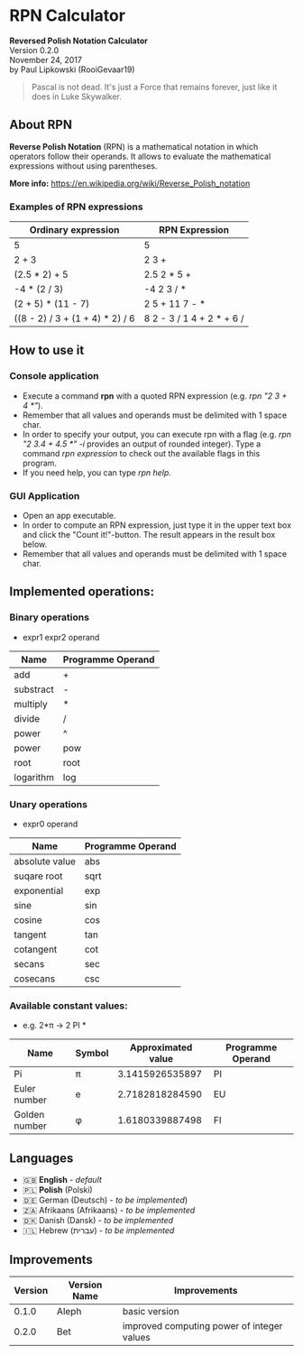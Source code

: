 # RPN Calculator
**Reversed Polish Notation Calculator**  
Version 0.2.0  
November 24, 2017  
by Paul Lipkowski (RooiGevaar19)  

> Pascal is not dead. It's just a Force that remains forever, just like it does in Luke Skywalker. 

## About RPN
**Reverse Polish Notation** (RPN) is a mathematical notation in which operators follow their operands. It allows to evaluate the mathematical expressions without using parentheses.

**More info:** https://en.wikipedia.org/wiki/Reverse_Polish_notation

### Examples of RPN expressions

Ordinary expression | RPN Expression
------------------- | --------------
5 | 5
2 + 3 | 2 3 +
(2.5 * 2) + 5 | 2.5 2 * 5 +
-4 * (2 / 3) | -4 2 3 / *
(2 + 5) * (11 - 7) | 2 5 + 11 7 - *
((8 - 2) / 3 + (1 + 4) * 2) / 6 | 8 2 - 3 / 1 4 + 2 * + 6 /

## How to use it

### Console application
- Execute a command **rpn** with a quoted RPN expression (e.g. _rpn "2 3 + 4 *"_).
- Remember that all values and operands must be delimited with 1 space char.
- In order to specify your output, you can execute rpn with a flag (e.g. _rpn "2 3.4 + 4.5 *" -i_ provides an output of rounded integer). Type a command _rpn expression_ to check out the available flags in this program. 
- If you need help, you can type _rpn help_.

### GUI Application
- Open an app executable.
- In order to compute an RPN expression, just type it in the upper text box and click the "Count it!"-button. The result appears in the result box below. 
- Remember that all values and operands must be delimited with 1 space char.

## Implemented operations:

### Binary operations
- expr1 expr2 operand

Name | Programme Operand
---- | -----------------
add | +
substract | -
multiply | *
divide | /
power | ^
power | pow
root | root
logarithm | log

### Unary operations
- expr0 operand

Name | Programme Operand
---- | -----------------
absolute value | abs
suqare root | sqrt
exponential | exp
sine | sin
cosine | cos
tangent | tan
cotangent | cot
secans | sec
cosecans | csc

### Available constant values:
- e.g. 2*π -> 2 PI *

Name | Symbol | Approximated value | Programme Operand
---- | ------ | ------------------ | -----------------
Pi | π | 3.1415926535897 | PI
Euler number | e | 2.7182818284590 | EU
Golden number | φ | 1.6180339887498 | FI

## Languages
- :uk: **English** - *default*
- :poland: **Polish** (Polski) 
- :de: German (Deutsch) - *to be implemented*)
- 🇿🇦 Afrikaans (Afrikaans) - *to be implemented*
- :denmark: Danish (Dansk) - *to be implemented*
- :israel: Hebrew (עברית) - *to be implemented*

## Improvements

Version | Version Name | Improvements
------- | ------------ | ------------
0.1.0 | Aleph | basic version
0.2.0 | Bet | improved computing power of integer values